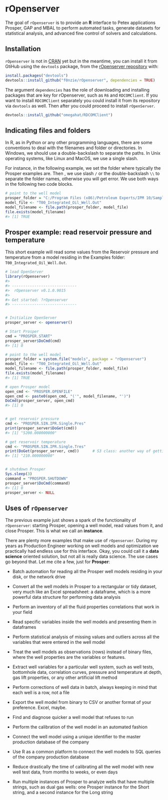 
<!-- README.md is generated from README.Rmd. Please edit that file -->

# rOpenserver

The goal of `rOpenserver` is to provide an **R** interface to Petex
applications Prosper, GAP and MBAL to perform automated tasks, generate
datasets for statistical analysis, and advanced fine control of solvers
and calculations.

## Installation

`rOpenserver` is not in [CRAN](https://cran.r-project.org/) yet but in
the meantime, you can install it from GtiHub using the `devtools`
package, from the [rOpenserver
repository](https://github.com/f0nzie/rOpenserver) with:

``` r
install.packages("devtools")
devtools::install_github("f0nzie/rOpenserver", dependencies = TRUE)
```

The argument `dependencies` has the role of downloading and installing
packages that are key for rOpenserver, such as `R6` and `RDCOMClient`.
If you want to install `RDCOMClient` separately you could install it
from its repository via `devtools` as well. Then after you could proceed
to install `rOpenServer`.

``` r
devtools::install_github("omegahat/RDCOMClient")
```

## Indicating files and folders

In R, as in Python or any other programming languages, there are some
conventions to deal with the filenames and folder or directories. In
Windows, we should use a double-backslash to separate the paths. In Unix
operating systems, like Linux and MacOS, we use a single slash.

For instance, in the following example, we set the folder where
typically the Prosper examples are. Then , we use slash `/` or the
double-backslash `\\` to separate the folder names, otherwise you will
get error. We use both ways in the following two code blocks.

``` r
# point to the well model
prosper_folder = "C:/Program Files (x86)/Petroleum Experts/IPM 10/Samples/prosper"
model_file <- "T00_Integrated_Oil_Well.Out"
model_filename <- file.path(prosper_folder, model_file)
file.exists(model_filename)
#> [1] TRUE
```

## Prosper example: read reservoir pressure and temperature

This short example will read some values from the Reservoir pressure and
temperature from a model residing in the Examples folder:
`T00_Integrated_Oil_Well.Out`.

``` r
# load OpenServer
library(rOpenserver)
#> 
#> -----------------------------
#>  rOpenserver v0.1.0.9015
#> 
#> Get started: ?rOpenserver
#> -----------------------------


# Initialize OpenServer
prosper_server <- openserver()

# Start Prosper
cmd = "PROSPER.START"
prosper_server$DoCmd(cmd)
#> [1] 0

# point to the well model
prosper_folder = system.file("models", package = "rOpenserver")
model_file <- "T00_Integrated_Oil_Well.Out"
model_filename <- file.path(prosper_folder, model_file)
file.exists(model_filename)
#> [1] TRUE

# open Prosper model
open_cmd <- "PROSPER.OPENFILE"
open_cmd <- paste0(open_cmd, "('", model_filename, "')")
DoCmd(prosper_server, open_cmd)
#> [1] 0


# get reservoir pressure
cmd <- "PROSPER.SIN.IPR.Single.Pres"
print(prosper_server$DoGet(cmd))
#> [1] "5200.000000000"

# get reservoir temperature
cmd <- "PROSPER.SIN.IPR.Single.Tres"
print(DoGet(prosper_server, cmd))      # S3 class: another way of getting values
#> [1] "210.000000000"


# shutdown Prosper
Sys.sleep(3)
command = "PROSPER.SHUTDOWN"
prosper_server$DoCmd(command)
#> [1] 0
prosper_server <- NULL
```

## Uses of `rOpenserver`

The previous example just shows a spark of the functionality of
`rOpenserver`: starting Prosper, opening a well model, read values from
it, and close Prosper. This is what we call an **instance**.

There are plenty more examples that make use of `rOpenserver`. During my
years as Production Engineer working on well models and optimization we
practically had endless use for this interface. Okay, you could call it
a **data science** oriented solution, but not all is really data
science. The use cases go beyond that. Let me cite a few, just for
**Prosper**:

  - Batch automation for reading all the Prosper well models residing in
    your disk, or the network drive

  - Convert all the well models in Prosper to a rectangular or tidy
    dataset, very much like an Excel spreadsheet: a dataframe, which is
    a more powerful data structure for performing data analysis

  - Perform an inventory of all the fluid properties correlations that
    work in your field

  - Read specific variables inside the well models and presenting them
    in dataframes

  - Perform statistical analysis of missing values and outliers across
    all the variables that were entered in the well model

  - Treat the well models as observations (rows) instead of binary
    files, where the well properties are the variables or features.

  - Extract well variables for a particular well system, such as well
    tests, bottomhole data, correlation curves, pressure and temperature
    at depth, gas lift properties, or any other artificial lift method

  - Perform corrections of well data in batch, always keeping in mind
    that each well is a row, not a file

  - Export the well model from binary to CSV or another format of your
    preference. Excel, maybe.

  - Find and diagnose quicker a well model that refuses to run

  - Perform the calibration of the well model in an automated fashion

  - Connect the well model using a unique identifier to the master
    production database of the company

  - Use R as a common platform to connect the well models to SQL queries
    of the company production database

  - Reduce drastically the time of calibrating all the well model with
    new well test data, from months to weeks, or even days

  - Run multiple instances of Prosper to analyze wells that have
    multiple strings, such as dual gas wells: one Prosper instance for
    the Short string, and a second instance for the Long string
